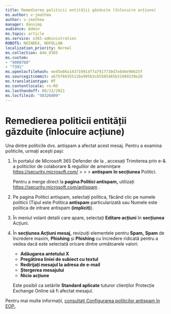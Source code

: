 ```yaml
---
title: Remedierea politicii entității găzduite (înlocuire acțiune)
ms.author: v-jmathew
author: v-jmathew
manager: dansimp
audience: Admin
ms.topic: article
ms.service: o365-administration
ROBOTS: NOINDEX, NOFOLLOW
localization_priority: Normal
ms.collection: Adm_O365
ms.custom:
- "9000760"
- "7391"
ms.openlocfilehash: ee45e86a143719914f7a7917730d7e840e90625f
ms.sourcegitcommit: ab75f66355116e995b3cb5505465b31989339e28
ms.translationtype: MT
ms.contentlocale: ro-RO
ms.lasthandoff: 08/13/2021
ms.locfileid: "58326809"
---
```

# <a name="fix-tenant-policy-action-override"></a>Remedierea politicii entității găzduite (înlocuire acțiune)

Una dintre politicile dvs. antispam a afectat acest mesaj. Pentru a examina politicile, urmați acești pași:

1. În portalul de Microsoft 365 Defender de la , accesați Trimiterea prin e-& a politicilor de colaborare & regulilor de amenințare <https://security.microsoft.com/>  \>  \>  \> **antispam** **în secțiunea** Politici.

   Pentru a merge direct la **pagina Politici antispam,** utilizați <https://security.microsoft.com/antispam> .

2. Pe pagina Politici antispam, selectați politica, făcând clic pe numele politicii (Tipul  este Politica **antispam** particularizată sau Numele este politica de intrare antispam  **(implicit)**).
3. În meniul volant detalii care apare, selectați **Editare acțiuni** în **secțiunea** Acțiuni.
4. În **secțiunea Acțiuni mesaj,** revizuiți elementele pentru **Spam,** **Spam** de încredere maxim, **Phishing** și **Phishing** cu încredere ridicată pentru a vedea dacă este selectată oricare dintre următoarele valori:
   - **Adăugarea antetului X**
   - **Pregătirea liniei de subiect cu textul**
   - **Redirijați mesajul la adresa de e-mail**
   - **Ștergerea mesajului**
   - **Nicio acțiune**

   Este posibil ca setările **Standard aplicate** tuturor clienților Protecție Exchange Online să fi afectat mesajul.

Pentru mai multe informații, [consultați Configurarea politicilor antispam în EOP.](https://docs.microsoft.com/microsoft-365/security/office-365-security/configure-your-spam-filter-policies)
